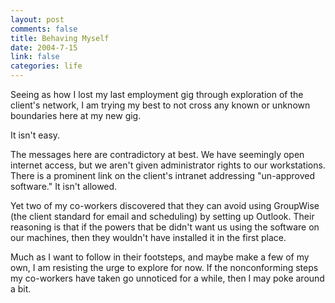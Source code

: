 ```yaml
--- 
layout: post
comments: false
title: Behaving Myself
date: 2004-7-15
link: false
categories: life
---
```

Seeing as how I lost my last employment gig through exploration of the client's network, I am trying my best to not cross any known or unknown boundaries here at my new gig.

It isn't easy.

The messages here are contradictory at best. We have seemingly open internet access, but we aren't given administrator rights to our workstations. There is a prominent link on the client's intranet addressing "un-approved software." It isn't allowed.

Yet two of my co-workers discovered that they can avoid using GroupWise (the client standard for email and scheduling) by setting up Outlook. Their reasoning is that if the powers that be didn't want us using the software on our machines, then they wouldn't have installed it in the first place.

Much as I want to follow in their footsteps, and maybe make a few of my own, I am resisting the urge to explore for now. If the nonconforming steps my co-workers have taken go unnoticed for a while, then I may poke around a bit.
